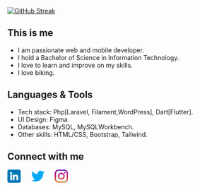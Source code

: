 [![GitHub Streak](https://streak-stats.demolab.com?user=lawrenciadzifa&card_width=800)](https://git.io/streak-stats)


## This is me
<!-- ## Bio -->
- I am passionate web and mobile developer.
- I hold a Bachelor of Science in Information Technology.
- I love to learn and improve on my skills.
- I love biking.


## Languages & Tools
- Tech stack: Php[Laravel, Filament,WordPress], Dart[Flutter].
- UI Design: Figma.
- Databases: MySQL, MySQLWorkbench.
- Other skills: HTML/CSS, Bootstrap, Tailwind.

## Connect with me
<p align="left">
<a href="https://www.linkedin.com/in/lawrencia-dzifa-ahiadeke-028a0b199/" target="_blank"><img height="30" src="https://github.com/LawrenciaDzifa/LawrenciaDzifa/blob/main/Resource/linkedin.png"></a>&nbsp;&nbsp;&nbsp;&nbsp;&nbsp;
<a href="https://twitter.com/afia_dzifa" target="_blank"><img height="30" src="https://github.com/LawrenciaDzifa/LawrenciaDzifa/blob/main/Resource/twitter.png"></a>&nbsp;&nbsp;&nbsp;&nbsp;&nbsp;
<a href="#" target="_blank"><img height="30" src="https://github.com/LawrenciaDzifa/LawrenciaDzifa/blob/main/Resource/instagram.png"></a>&nbsp;&nbsp;&nbsp;&nbsp;&nbsp;


</p>




<!--  ## 𝗦𝘁𝗮𝘁𝘀 

![Lawrencia Dzifa's github stats](https://github-readme-stats.vercel.app/api?username=lawrenciadzifa&show_icons=true&theme=dracula) 

 -->






